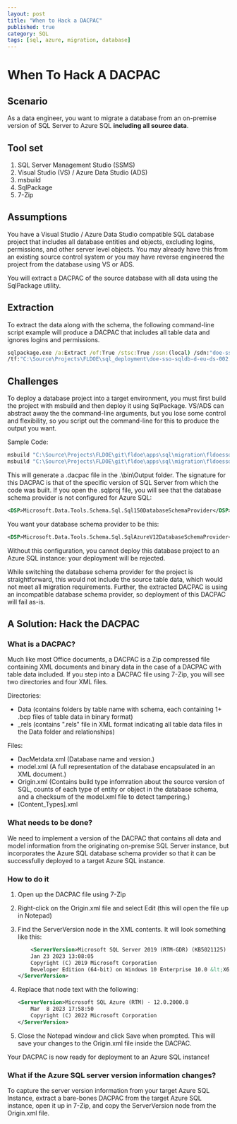 ```yaml
---
layout: post
title: "When to Hack a DACPAC"
published: true
category: SQL
tags: [sql, azure, migration, database]
---
```


# When To Hack A DACPAC

## Scenario

As a data engineer, you want to migrate a database from an on-premise version of SQL Server to Azure SQL **including all source data**.

## Tool set

1. SQL Server Management Studio (SSMS)
1. Visual Studio (VS) / Azure Data Studio (ADS)
1. msbuild
1. SqlPackage
1. 7-Zip

## Assumptions

You have a Visual Studio / Azure Data Studio compatible SQL database project that includes all database entities and objects, excluding logins, permissions, and other server level objects.  You may already have this from an existing source control system or you may have reverse engineered the project from the database using VS or ADS.

You will extract a DACPAC of the source database with all data using the SqlPackage utility.

## Extraction

To extract the data along with the schema, the following command-line script example will produce  a DACPAC that includes all table data and ignores logins and permissions.

```bat
sqlpackage.exe /a:Extract /of:True /stsc:True /ssn:(local) /sdn:"doe-sso-sqldb-d-eu-ds-002" ^
/tf:"C:\Source\Projects\FLDOE\sql_deployment\doe-sso-sqldb-d-eu-ds-002.dacpac" /p:IgnorePermissions=True /p:ExtractAllTableData=True 
```

## Challenges

To deploy a database project into a target environment, you must first build the project with msbuild and then deploy it using SqlPackage.  VS/ADS can abstract away the the command-line arguments, but you lose some control and flexibility, so you script out the command-line for this to produce the output you want.

Sample Code:

```bat
msbuild "C:\Source\Projects\FLDOE\git\fldoe\apps\sql\migration\fldoesso.azsql.sqlproj" -t:Clean
msbuild "C:\Source\Projects\FLDOE\git\fldoe\apps\sql\migration\fldoesso.azsql.sqlproj" -p:Configuration=debug -clp:Summary
```

This will generate a .dacpac file in the .\bin\Output folder.
The signature for this DACPAC is that of the specific version of SQL Server from which the code was built.  If you open the .sqlproj file, you will see that the database schema provider is not configured for Azure SQL:

```xml
<DSP>Microsoft.Data.Tools.Schema.Sql.Sql150DatabaseSchemaProvider</DSP>
```

You want your database schema provider to be this:

```xml
<DSP>Microsoft.Data.Tools.Schema.Sql.SqlAzureV12DatabaseSchemaProvider</DSP>
```

Without this configuration, you cannot deploy this database project to an Azure SQL instance: your deployment will be rejected.

While switching the database schema provider for the project is straightforward, this would not include the source table data, which would not meet all migration requirements.  Further, the extracted DACPAC is using  an incompatible database schema provider, so deployment of this DACPAC will fail as-is.

## A Solution: Hack the DACPAC

### What is a DACPAC?

Much like most Office documents, a DACPAC is a Zip compressed file containing XML documents and binary data in the case of a DACPAC with table data included.  If you step into a DACPAC file using 7-Zip, you will see two directories and four XML files.

Directories:

- Data (contains folders by table name with schema, each containing 1+ .bcp files of table data in binary format)
- \_rels (contains ".rels" file in XML format indicating all table data files in the Data folder and relationships)

Files:

- DacMetdata.xml (Database name and version.)
- model.xml (A full representation of the database encapsulated in an XML document.)
- Origin.xml (Contains build type infomration about the source version of SQL, counts of each type of entity or object in the database schema, and a checksum of the model.xml file to detect tampering.)
- [Content_Types].xml

### What needs to be done?

We need to implement a version of the DACPAC that contains all data and model information from the originating on-premise SQL Server instance, but incorporates the Azure SQL database schema provider so that it can be successfully deployed to a target Azure SQL instance.

### How to do it

1. Open up the DACPAC file using 7-Zip
2. Right-click on the Origin.xml file and select Edit (this will open the file up in Notepad)
3. Find the ServerVersion node in the XML contents.  It will look something like this:

    ```xml
        <ServerVersion>Microsoft SQL Server 2019 (RTM-GDR) (KB5021125) - 15.0.2101.7 (X64) 
    	Jan 23 2023 13:08:05 
    	Copyright (C) 2019 Microsoft Corporation
    	Developer Edition (64-bit) on Windows 10 Enterprise 10.0 &lt;X64&gt; (Build 22621: ) (Hypervisor)
    </ServerVersion>
    ```

4. Replace that node text with the following:

    ```xml
    <ServerVersion>Microsoft SQL Azure (RTM) - 12.0.2000.8 
    	Mar  8 2023 17:58:50 
    	Copyright (C) 2022 Microsoft Corporation
    </ServerVersion>
    ```

5. Close the Notepad window and click Save when prompted.  This will save your changes to the Origin.xml file inside the DACPAC.

Your DACPAC is now ready for deployment to an Azure SQL instance!

### What if the Azure SQL server version information changes?

To capture the server version information from your target Azure SQL Instance, extract a bare-bones DACPAC from the target Azure SQL instance, open it up in 7-Zip, and copy the ServerVersion node from the Origin.xml file.
